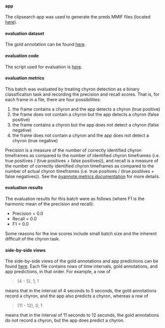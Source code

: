 #### app
The clipsearch app was used to generate the preds MMIF files (located [here](https://github.com/clamsproject/aapb-evaluations/tree/750fa21c415c16b780c2c0e2fb3e6f031ab88511/timeframe-eval/preds%40clipsearch%40batch2)).

#### evaluation dataset
The gold annotation can be found [here](https://github.com/clamsproject/aapb-annotations/blob/61bd60e99ef24a1ca369e23de8b2c74bb2cb37d3/newshour-chyron/golds/batch2/2022-jul-chyron.csv).

#### evaluation code
The script used for evaluation is [here](https://github.com/clamsproject/aapb-evaluations/blob/4c96f78f8b03d6ad9660810673989973620a6650/timeframe-eval/evaluate.py).

#### evaluation metrics
This batch was evaluated by treating chyron detection as a binary classification task and recording the precision and recall scores.
That is, for each frame in a file, there are four possibilities:

1. the frame contains a chyron and the app detects a chyron (true positive)
2. the frame does not contain a chyron but the app detects a chyron (false positive)
3. the frame contains a chyron but the app does not detect a chyron (false negative)
4. the frame does not contain a chyron and the app does not detect a chyron (true negative)
   
Precision is a measure of the number of correctly identified chyron timeframes as compared to the number of identified chyron timeframes (i.e. true positives / (true positives + false positives)), and recall is a measure of the number of correctly identified chyron timeframes as compared to the number of actual chyron timeframes (i.e. true positives / (true positives + false negatives)). See the [pyannote.metrics documentation](https://pyannote.github.io/pyannote-metrics/index.html) for more details.

#### evaluation results
The evaluation results for this batch were as follows (where F1 is the harmonic mean of the precision and recall):

* Precision = 0.0  
* Recall = 0.0  
* F1 = 0.0  

Some reasons for the low scores include small batch size and the inherent difficult of the chyron task.

#### side-by-side views
The side-by-side views of the gold annotations and app predictions can be found [here](https://github.com/clamsproject/aapb-evaluations/tree/4c96f78f8b03d6ad9660810673989973620a6650/timeframe-eval/results%40clipsearch%40batch2).
Each file contains rows of time intervals, gold annotations, and app predictions, in that order. For example, a row of

> (4 - 5), 1, 1  

means that in the interval of 4 seconds to 5 seconds, the gold annotations record a chyron, and the app also predicts a chyron, whereas a row of

> (11 - 12), 0, 1  

means that in the interval of 11 seconds to 12 seconds, the gold annotations do not record a chyron, but the app does predict a chyron.
